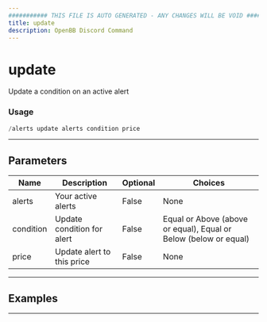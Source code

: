 ```yaml
---
########### THIS FILE IS AUTO GENERATED - ANY CHANGES WILL BE VOID ###########
title: update
description: OpenBB Discord Command
---
```


# update

Update a condition on an active alert

### Usage

```python wordwrap
/alerts update alerts condition price
```

---

## Parameters

| Name | Description | Optional | Choices |
| ---- | ----------- | -------- | ------- |
| alerts | Your active alerts | False | None |
| condition | Update condition for alert | False | Equal or Above (above or equal), Equal or Below (below or equal) |
| price | Update alert to this price | False | None |


---

## Examples


---
